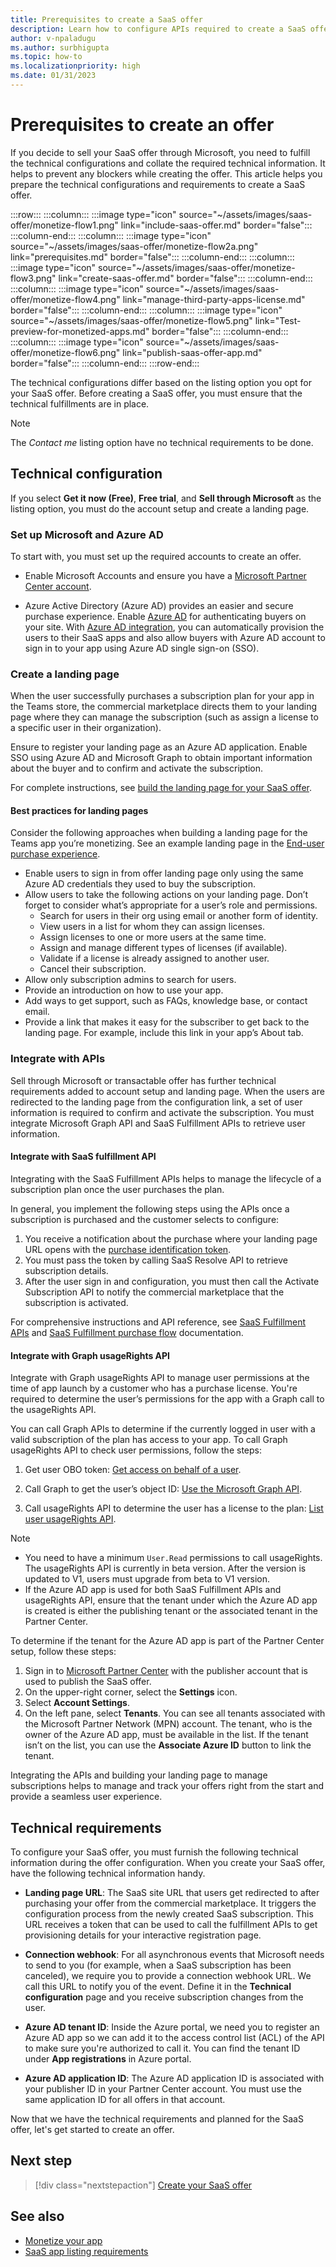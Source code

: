 ```yaml
---
title: Prerequisites to create a SaaS offer
description: Learn how to configure APIs required to create a SaaS offer and build a landing page for your SaaS offer.
author: v-npaladugu
ms.author: surbhigupta
ms.topic: how-to
ms.localizationpriority: high 
ms.date: 01/31/2023
---
```

# Prerequisites to create an offer

If you decide to sell your SaaS offer through Microsoft, you need to fulfill the technical configurations and collate the required technical information. It helps to prevent any blockers while creating the offer. This article helps you prepare the technical configurations and requirements to create a SaaS offer.

:::row:::
   :::column:::
      :::image type="icon" source="~/assets/images/saas-offer/monetize-flow1.png" link="include-saas-offer.md" border="false":::
   :::column-end:::
   :::column:::
      :::image type="icon" source="~/assets/images/saas-offer/monetize-flow2a.png" link="prerequisites.md" border="false":::
   :::column-end:::
   :::column:::
      :::image type="icon" source="~/assets/images/saas-offer/monetize-flow3.png" link="create-saas-offer.md" border="false":::
   :::column-end:::
   :::column:::
      :::image type="icon" source="~/assets/images/saas-offer/monetize-flow4.png" link="manage-third-party-apps-license.md" border="false":::
   :::column-end:::
   :::column:::
      :::image type="icon" source="~/assets/images/saas-offer/monetize-flow5.png" link="Test-preview-for-monetized-apps.md" border="false":::
   :::column-end:::
   :::column:::
      :::image type="icon" source="~/assets/images/saas-offer/monetize-flow6.png" link="publish-saas-offer-app.md" border="false":::
   :::column-end:::
:::row-end:::

The technical configurations differ based on the listing option you opt for your SaaS offer. Before creating a SaaS offer, you must ensure that the technical fulfillments are in place.

> [!NOTE]
> The *Contact me* listing option have no technical requirements to be done.

## Technical configuration

If you select **Get it now (Free)**, **Free trial**, and **Sell through Microsoft** as the listing option, you must do the account setup and create a landing page.

### Set up Microsoft and Azure AD

To start with, you must set up the required accounts to create an offer.

* Enable Microsoft Accounts and ensure you have a [Microsoft Partner Center account](/partner-center/marketplace/open-a-developer-account).

* Azure Active Directory (Azure AD) provides an easier and secure purchase experience. Enable [Azure AD](https://azure.microsoft.com/services/active-directory/) for authenticating buyers on your site.  With [Azure AD integration](/partner-center/marketplace/azure-ad-saas), you can automatically provision the users to their SaaS apps and also allow buyers with Azure AD account to sign in to your app using Azure AD single sign-on (SSO).

### Create a landing page

When the user successfully purchases a subscription plan for your app in the Teams store, the commercial marketplace directs them to your landing page where they can manage the subscription (such as assign a license to a specific user in their organization).

Ensure to register your landing page as an Azure AD application. Enable SSO using Azure AD and Microsoft Graph to obtain important information about the buyer and to confirm and activate the subscription.

For complete instructions, see [build the landing page for your SaaS offer](/partner-center/marketplace/azure-ad-transactable-saas-landing-page).

#### Best practices for landing pages

Consider the following approaches when building a landing page for the Teams app you’re monetizing. See an example landing page in the [End-user purchase experience](end-user-purchase-experience.md).

* Enable users to sign in from offer landing page only using the same Azure AD credentials they used to buy the subscription.
* Allow users to take the following actions on your landing page. Don’t forget to consider what’s appropriate for a user’s role and permissions.
  * Search for users in their org using email or another form of identity.
  * View users in a list for whom they can assign licenses.
  * Assign licenses to one or more users at the same time.
  * Assign and manage different types of licenses (if available).
  * Validate if a license is already assigned to another user.
  * Cancel their subscription.
* Allow only subscription admins to search for users.
* Provide an introduction on how to use your app.
* Add ways to get support, such as FAQs, knowledge base, or contact email.
* Provide a link that makes it easy for the subscriber to get back to the landing page. For example, include this link in your app’s About tab.

### Integrate with APIs

Sell through Microsoft or transactable offer has further technical requirements added to account setup and landing page. When the users are redirected to the landing page from the configuration link, a set of user information is required to confirm and activate the subscription. You must integrate Microsoft Graph API and SaaS Fulfillment APIs to retrieve user information.

#### Integrate with SaaS fulfillment API

Integrating with the SaaS Fulfillment APIs helps to manage the lifecycle of a subscription plan once the user purchases the plan.

In general, you implement the following steps using the APIs once a subscription is purchased and the customer selects to configure:

  1. You receive a notification about the purchase where your landing page URL opens with the [purchase identification token](/azure/marketplace/partner-center-portal/pc-saas-fulfillment-life-cycle).
  1. You must pass the token by calling SaaS Resolve API to retrieve subscription details.
  1. After the user sign in and configuration, you must then call the Activate Subscription API to notify the commercial marketplace that the subscription is activated.

For comprehensive instructions and API reference, see [SaaS Fulfillment APIs](/azure/marketplace/partner-center-portal/pc-saas-fulfillment-apis) and [SaaS Fulfillment purchase flow](/partner-center/marketplace/partner-center-portal/pc-saas-fulfillment-life-cycle) documentation.

#### Integrate with Graph usageRights API

Integrate with Graph usageRights API to manage user permissions at the time of app launch by a customer who has a purchase license. You're required to determine the user’s permissions for the app with a Graph call to the usageRights API.

You can call Graph APIs to determine if the currently logged in user with a valid subscription of the plan has access to your app. To call Graph usageRights API to check user permissions, follow the steps:

  1. Get user OBO token: [Get access on behalf of a user](/graph/auth-v2-user).

  1. Call Graph to get the user’s object ID: [Use the Microsoft Graph API](/graph/use-the-api).

  1. Call usageRights API to determine the user has a license to the plan: [List user usageRights API](/graph/api/user-list-usagerights?view=graph-rest-beta&tabs=http&preserve-view=true).

  > [!NOTE]
  >
  > * You need to have a minimum `User.Read` permissions to call usageRights.
  > The usageRights API is currently in beta version. After the version is updated to V1, users must upgrade from beta to V1 version.
  > * If the Azure AD app is used for both SaaS Fulfillment APIs and usageRights API, ensure that the tenant under which the Azure AD app is created is either the publishing tenant or the associated tenant in the Partner Center.

To determine if the tenant for the Azure AD app is part of the Partner Center setup, follow these steps:

  1. Sign in  to [Microsoft Partner Center](https://partner.microsoft.com/) with the publisher account that is used to publish the SaaS offer.
  1. On the upper-right corner, select the **Settings** icon.
  1. Select **Account Settings**.
  1. On the left pane, select **Tenants**.
    You can see all tenants associated with the Microsoft Partner Network (MPN) account. The tenant, who is the owner of the Azure AD app, must be available in the list. If the tenant isn’t on the list, you can use the **Associate Azure ID** button to link the tenant.

Integrating the APIs and building your landing page to manage subscriptions helps to manage and track your offers right from the start and provide a seamless user experience.

## Technical requirements

To configure your SaaS offer, you must furnish the following technical information during the offer configuration. When you create your SaaS offer, have the following technical information handy.

* **Landing page URL**: The SaaS site URL that users get redirected to after purchasing your offer from the commercial marketplace. It triggers the configuration process from the newly created SaaS subscription. This URL receives a token that can be used to call the fulfillment APIs to get provisioning details for your interactive registration page.

* **Connection webhook**: For all asynchronous events that Microsoft needs to send to you (for example, when a SaaS subscription has been canceled), we require you to provide a connection webhook URL. We call this URL to notify you of the event. Define it in the **Technical configuration** page and you receive subscription changes from the user.

* **Azure AD tenant ID**: Inside the Azure portal, we need you to register an Azure AD app so we can add it to the access control list (ACL) of the API to make sure you're authorized to call it. You can find the tenant ID under **App registrations** in Azure portal.

* **Azure AD application ID**: The Azure AD application ID is associated with your publisher ID in your Partner Center account. You must use the same application ID for all offers in that account.

Now that we have the technical requirements and planned for the SaaS offer, let's get started to create an offer.

## Next step

> [!div class="nextstepaction"]
> [Create your SaaS offer](create-saas-offer.md)

## See also

* [Monetize your app](monetize-overview.md)
* [SaaS app listing requirements](/partner-center/marketplace/marketplace-criteria-content-validation)
